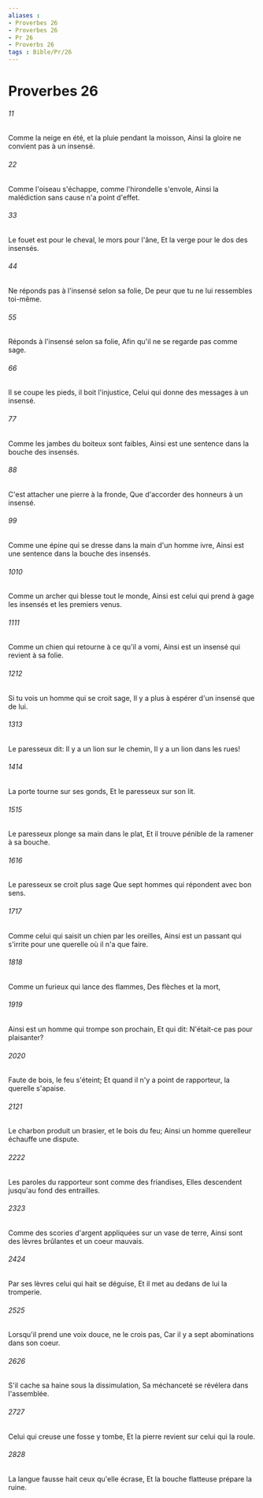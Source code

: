 ```yaml
---
aliases : 
- Proverbes 26
- Proverbes 26
- Pr 26
- Proverbs 26
tags : Bible/Pr/26
---
```


# Proverbes 26

###### 11
Comme la neige en été, et la pluie pendant la moisson, Ainsi la gloire ne convient pas à un insensé.
###### 22
Comme l'oiseau s'échappe, comme l'hirondelle s'envole, Ainsi la malédiction sans cause n'a point d'effet.
###### 33
Le fouet est pour le cheval, le mors pour l'âne, Et la verge pour le dos des insensés.
###### 44
Ne réponds pas à l'insensé selon sa folie, De peur que tu ne lui ressembles toi-même.
###### 55
Réponds à l'insensé selon sa folie, Afin qu'il ne se regarde pas comme sage.
###### 66
Il se coupe les pieds, il boit l'injustice, Celui qui donne des messages à un insensé.
###### 77
Comme les jambes du boiteux sont faibles, Ainsi est une sentence dans la bouche des insensés.
###### 88
C'est attacher une pierre à la fronde, Que d'accorder des honneurs à un insensé.
###### 99
Comme une épine qui se dresse dans la main d'un homme ivre, Ainsi est une sentence dans la bouche des insensés.
###### 1010
Comme un archer qui blesse tout le monde, Ainsi est celui qui prend à gage les insensés et les premiers venus.
###### 1111
Comme un chien qui retourne à ce qu'il a vomi, Ainsi est un insensé qui revient à sa folie.
###### 1212
Si tu vois un homme qui se croit sage, Il y a plus à espérer d'un insensé que de lui.
###### 1313
Le paresseux dit: Il y a un lion sur le chemin, Il y a un lion dans les rues!
###### 1414
La porte tourne sur ses gonds, Et le paresseux sur son lit.
###### 1515
Le paresseux plonge sa main dans le plat, Et il trouve pénible de la ramener à sa bouche.
###### 1616
Le paresseux se croit plus sage Que sept hommes qui répondent avec bon sens.
###### 1717
Comme celui qui saisit un chien par les oreilles, Ainsi est un passant qui s'irrite pour une querelle où il n'a que faire.
###### 1818
Comme un furieux qui lance des flammes, Des flèches et la mort,
###### 1919
Ainsi est un homme qui trompe son prochain, Et qui dit: N'était-ce pas pour plaisanter?
###### 2020
Faute de bois, le feu s'éteint; Et quand il n'y a point de rapporteur, la querelle s'apaise.
###### 2121
Le charbon produit un brasier, et le bois du feu; Ainsi un homme querelleur échauffe une dispute.
###### 2222
Les paroles du rapporteur sont comme des friandises, Elles descendent jusqu'au fond des entrailles.
###### 2323
Comme des scories d'argent appliquées sur un vase de terre, Ainsi sont des lèvres brûlantes et un coeur mauvais.
###### 2424
Par ses lèvres celui qui hait se déguise, Et il met au dedans de lui la tromperie.
###### 2525
Lorsqu'il prend une voix douce, ne le crois pas, Car il y a sept abominations dans son coeur.
###### 2626
S'il cache sa haine sous la dissimulation, Sa méchanceté se révélera dans l'assemblée.
###### 2727
Celui qui creuse une fosse y tombe, Et la pierre revient sur celui qui la roule.
###### 2828
La langue fausse hait ceux qu'elle écrase, Et la bouche flatteuse prépare la ruine.
